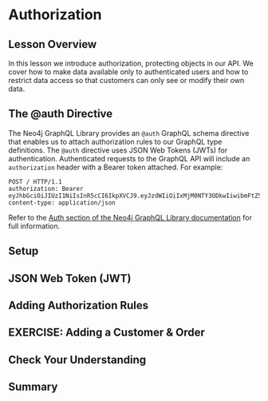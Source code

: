 # Authorization

## Lesson Overview

In this lesson we introduce authorization, protecting objects in our API. We cover how to make data available only to authenticated users and how to restrict data access so that customers can only see or modify their own data.

## The @auth Directive

The Neo4j GraphQL Library provides an `@auth` GraphQL schema directive that enables us to attach authorization rules to our GraphQL type definitions. The `@auth` directive uses JSON Web Tokens (JWTs) for authentication. Authenticated requests to the GraphQL API will include an `authorization` header with a Bearer token attached. For example:

```http
POST / HTTP/1.1
authorization: Bearer eyJhbGciOiJIUzI1NiIsInR5cCI6IkpXVCJ9.eyJzdWIiOiIxMjM0NTY3ODkwIiwibmFtZSI6IkpvaG4gRG9lIiwiaWF0IjoxNTE2MjM5MDIyLCJyb2xlcyI6WyJ1c2VyX2FkbWluIiwicG9zdF9hZG1pbiIsImdyb3VwX2FkbWluIl19.IY0LWqgHcjEtOsOw60mqKazhuRFKroSXFQkpCtWpgQI
content-type: application/json
```

Refer to the [Auth section of the Neo4j GraphQL Library documentation](https://neo4j.com/docs/graphql-manual/current/auth/) for full information.

## Setup

## JSON Web Token (JWT)

## Adding Authorization Rules

## EXERCISE: Adding a Customer & Order

## Check Your Understanding

## Summary
